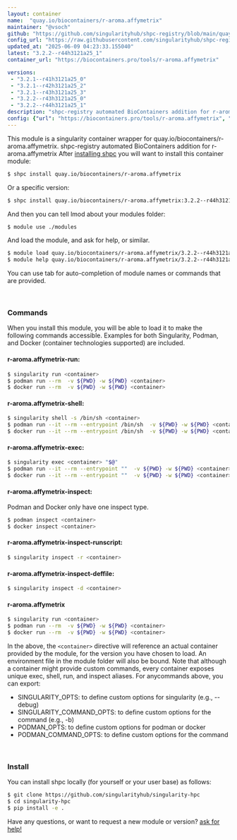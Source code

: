 ```yaml
---
layout: container
name:  "quay.io/biocontainers/r-aroma.affymetrix"
maintainer: "@vsoch"
github: "https://github.com/singularityhub/shpc-registry/blob/main/quay.io/biocontainers/r-aroma.affymetrix/container.yaml"
config_url: "https://raw.githubusercontent.com/singularityhub/shpc-registry/main/quay.io/biocontainers/r-aroma.affymetrix/container.yaml"
updated_at: "2025-06-09 04:23:33.155040"
latest: "3.2.2--r44h3121a25_1"
container_url: "https://biocontainers.pro/tools/r-aroma.affymetrix"

versions:
 - "3.2.1--r41h3121a25_0"
 - "3.2.1--r42h3121a25_2"
 - "3.2.1--r43h3121a25_3"
 - "3.2.2--r43h3121a25_0"
 - "3.2.2--r44h3121a25_1"
description: "shpc-registry automated BioContainers addition for r-aroma.affymetrix"
config: {"url": "https://biocontainers.pro/tools/r-aroma.affymetrix", "maintainer": "@vsoch", "description": "shpc-registry automated BioContainers addition for r-aroma.affymetrix", "latest": {"3.2.2--r44h3121a25_1": "sha256:9019502b676cd029a2a05cc52ee67a84486437cf50b3d9e5ce431824312003dc"}, "tags": {"3.2.1--r41h3121a25_0": "sha256:76b1894c7ec98b34149cee0aab1ab85d3ecc860d3a52624e6224c1562862d042", "3.2.1--r42h3121a25_2": "sha256:4db647fc87345805362c2f03faf6c021481bca10c9132e3dd75314caa2d45f70", "3.2.1--r43h3121a25_3": "sha256:06268d32e53d72b71f66f3efa2202559d96bf57bc44bbd81b6563aa0221ea87f", "3.2.2--r43h3121a25_0": "sha256:c14775b1559f59950bffdd1664d8d124edbc36e1740a66da3092137e862d600e", "3.2.2--r44h3121a25_1": "sha256:9019502b676cd029a2a05cc52ee67a84486437cf50b3d9e5ce431824312003dc"}, "docker": "quay.io/biocontainers/r-aroma.affymetrix"}
---
```


This module is a singularity container wrapper for quay.io/biocontainers/r-aroma.affymetrix.
shpc-registry automated BioContainers addition for r-aroma.affymetrix
After [installing shpc](#install) you will want to install this container module:


```bash
$ shpc install quay.io/biocontainers/r-aroma.affymetrix
```

Or a specific version:

```bash
$ shpc install quay.io/biocontainers/r-aroma.affymetrix:3.2.2--r44h3121a25_1
```

And then you can tell lmod about your modules folder:

```bash
$ module use ./modules
```

And load the module, and ask for help, or similar.

```bash
$ module load quay.io/biocontainers/r-aroma.affymetrix/3.2.2--r44h3121a25_1
$ module help quay.io/biocontainers/r-aroma.affymetrix/3.2.2--r44h3121a25_1
```

You can use tab for auto-completion of module names or commands that are provided.

<br>

### Commands

When you install this module, you will be able to load it to make the following commands accessible.
Examples for both Singularity, Podman, and Docker (container technologies supported) are included.

#### r-aroma.affymetrix-run:

```bash
$ singularity run <container>
$ podman run --rm  -v ${PWD} -w ${PWD} <container>
$ docker run --rm  -v ${PWD} -w ${PWD} <container>
```

#### r-aroma.affymetrix-shell:

```bash
$ singularity shell -s /bin/sh <container>
$ podman run --it --rm --entrypoint /bin/sh  -v ${PWD} -w ${PWD} <container>
$ docker run --it --rm --entrypoint /bin/sh  -v ${PWD} -w ${PWD} <container>
```

#### r-aroma.affymetrix-exec:

```bash
$ singularity exec <container> "$@"
$ podman run --it --rm --entrypoint ""  -v ${PWD} -w ${PWD} <container> "$@"
$ docker run --it --rm --entrypoint ""  -v ${PWD} -w ${PWD} <container> "$@"
```

#### r-aroma.affymetrix-inspect:

Podman and Docker only have one inspect type.

```bash
$ podman inspect <container>
$ docker inspect <container>
```

#### r-aroma.affymetrix-inspect-runscript:

```bash
$ singularity inspect -r <container>
```

#### r-aroma.affymetrix-inspect-deffile:

```bash
$ singularity inspect -d <container>
```



#### r-aroma.affymetrix

```bash
$ singularity run <container>
$ podman run --rm  -v ${PWD} -w ${PWD} <container>
$ docker run --rm  -v ${PWD} -w ${PWD} <container>
```


In the above, the `<container>` directive will reference an actual container provided
by the module, for the version you have chosen to load. An environment file in the
module folder will also be bound. Note that although a container
might provide custom commands, every container exposes unique exec, shell, run, and
inspect aliases. For anycommands above, you can export:

 - SINGULARITY_OPTS: to define custom options for singularity (e.g., --debug)
 - SINGULARITY_COMMAND_OPTS: to define custom options for the command (e.g., -b)
 - PODMAN_OPTS: to define custom options for podman or docker
 - PODMAN_COMMAND_OPTS: to define custom options for the command

<br>

### Install

You can install shpc locally (for yourself or your user base) as follows:

```bash
$ git clone https://github.com/singularityhub/singularity-hpc
$ cd singularity-hpc
$ pip install -e .
```

Have any questions, or want to request a new module or version? [ask for help!](https://github.com/singularityhub/singularity-hpc/issues)
